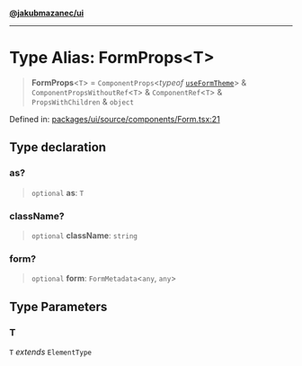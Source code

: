 [**@jakubmazanec/ui**](../README.md)

---

# Type Alias: FormProps\<T\>

> **FormProps**\<`T`\> = `ComponentProps`\<_typeof_ [`useFormTheme`](../variables/useFormTheme.md)\>
> & `ComponentPropsWithoutRef`\<`T`\> & `ComponentRef`\<`T`\> & `PropsWithChildren` & `object`

Defined in:
[packages/ui/source/components/Form.tsx:21](https://github.com/jakubmazanec/tools/blob/026d472564678641afd0039e9c07d936f221ca46/packages/ui/source/components/Form.tsx#L21)

## Type declaration

### as?

> `optional` **as**: `T`

### className?

> `optional` **className**: `string`

### form?

> `optional` **form**: `FormMetadata`\<`any`, `any`\>

## Type Parameters

### T

`T` _extends_ `ElementType`
